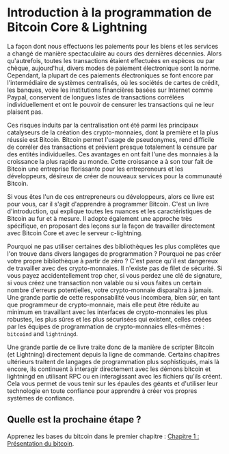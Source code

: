 # Introduction à la programmation de Bitcoin Core & Lightning

La façon dont nous effectuons les paiements pour les biens et les services a changé de manière spectaculaire au cours des dernières décennies. Alors qu'autrefois, toutes les transactions étaient effectuées en espèces ou par chèque, aujourd'hui, divers modes de paiement électronique sont la norme. Cependant, la plupart de ces paiements électroniques se font encore par l'intermédiaire de systèmes centralisés, où les sociétés de cartes de crédit, les banques, voire les institutions financières basées sur Internet comme Paypal, conservent de longues listes de transactions corrélées individuellement et ont le pouvoir de censurer les transactions qui ne leur plaisent pas.

Ces risques induits par la centralisation ont été parmi les principaux catalyseurs de la création des crypto-monnaies, dont la première et la plus réussie est Bitcoin. Bitcoin permet l'usage de pseudonymes, rend difficile de corréler des transactions et prévient presque totalement la censure par des entités individuelles. Ces avantages en ont fait l'une des monnaies à la croissance la plus rapide au monde. Cette croissance a à son tour fait de Bitcoin une entreprise florissante pour les entrepreneurs et les développeurs, désireux de créer de nouveaux services pour la communauté Bitcoin.

Si vous êtes l'un de ces entrepreneurs ou développeurs, alors ce livre est pour vous, car il s'agit d'apprendre à programmer Bitcoin. C'est un livre d'introduction, qui explique toutes les nuances et les caractéristiques de Bitcoin au fur et à mesure. Il adopte également une approche très spécifique, en proposant des leçons sur la façon de travailler directement avec Bitcoin Core et avec le serveur c-lightning. 

Pourquoi ne pas utiliser certaines des bibliothèques les plus complètes que l'on trouve dans divers langages de programmation ? Pourquoi ne pas créer votre propre bibliothèque à partir de zéro ? C'est parce qu'il est dangereux de travailler avec des crypto-monnaies. Il n'existe pas de filet de sécurité. Si vous payez accidentellement trop cher, si vous perdez une clé de signature, si vous créez une transaction non valable ou si vous faites un certain nombre d'erreurs potentielles, votre crypto-monnaie disparaîtra à jamais. Une grande partie de cette responsabilité vous incombera, bien sûr, en tant que programmeur de crypto-monnaie, mais elle peut être réduite au minimum en travaillant avec les interfaces de crypto-monnaies les plus robustes, les plus sûres et les plus sécurisées qui existent, celles créées par les équipes de programmation de crypto-monnaies elles-mêmes : ``bitcoind`` and ``lightningd``.

Une grande partie de ce livre traite donc de la manière de scripter Bitcoin (et Lightning) directement depuis la ligne de commande. Certains chapitres ultérieurs traitent de langages de programmation plus sophistiqués, mais là encore, ils continuent à interagir directement avec les démons bitcoin et lightningd en utilisant RPC ou en interagissant avec les fichiers qu'ils créent. Cela vous permet de vous tenir sur les épaules des géants et d'utiliser leur technologie en toute confiance pour apprendre à créer vos propres systèmes de confiance.



## Quelle est la prochaine étape ?

Apprenez les bases du bitcoin dans le premier chapitre : [Chapitre 1 : Présentation du bitcoin](01_0_Presentation_du_Bitcoin.md).
